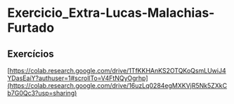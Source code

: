 # Exercicio_Extra-Lucas-Malachias-Furtado

## Exercícios
[https://colab.research.google.com/drive/1TfKKHAnKS2OTQKoQsmLUwiJ4YDasEaiY?authuser=1#scrollTo=V4FtNQyOgrhp](https://colab.research.google.com/drive/16uzLq0284egMXKVjR5Nk5ZXkCb7G0Qc3?usp=sharing)
